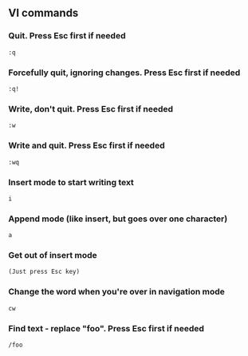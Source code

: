 ## VI commands

### Quit. Press Esc first if needed

	:q

### Forcefully quit, ignoring changes. Press Esc first if needed

	:q!

### Write, don't quit. Press Esc first if needed

	:w

### Write and quit. Press Esc first if needed

	:wq

### Insert mode to start writing text

	i

### Append mode (like insert, but goes over one character)

	a

### Get out of insert mode

	(Just press Esc key)

### Change the word when you're over in navigation  mode

	cw

### Find text - replace "foo". Press Esc first if needed

	/foo
